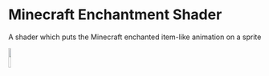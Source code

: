 # Minecraft Enchantment Shader

A shader which puts the Minecraft enchanted item-like animation on a sprite

<img src="https://github.com/ItzShiney/enchantment-shader/blob/master/Example.gif" width="10%">
